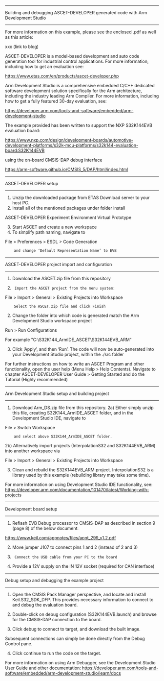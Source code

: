 ____________________________________________________________________________

Building and debugging ASCET-DEVELOPER generated code with Arm Development Studio
____________________________________________________________________________

For more information on this example, please see the enclosed .pdf as well as this article:

xxx (link to blog)

ASCET-DEVELOPER is a model-based development and auto code generation tool for industrial control applications. For more information, including how to get an evaluation see:

https://www.etas.com/en/products/ascet-developer.php

Arm Development Studio is a comprehensive embedded C/C++ dedicated software development solution specifically for the Arm architecture, including the industry leading Arm Compiler. For more information, including how to get a fully featured 30-day evaluation, see:

https://developer.arm.com/tools-and-software/embedded/arm-development-studio

The example provided has been written to support the NXP S32K144EVB evaluation board:

https://www.nxp.com/design/development-boards/automotive-development-platforms/s32k-mcu-platforms/s32k144-evaluation-board:S32K144EVB

using the on-board CMSIS-DAP debug interface

https://arm-software.github.io/CMSIS_5/DAP/html/index.html
____________________________________________________________________________

ASCET-DEVELOPER setup
____________________________________________________________________________

1)	Unzip the downloaded package from ETAS Download server to your host PC.
2)	Install all of the mentioned packages under folder install 

ASCET-DEVELOPER
Experiment Environment
Virtual Prototype 

3)	Start ASCET and create a new workspace
4)	To simplify path naming, navigate to 

File > Preferences > ESDL > Code Generation

        and change ‘Default Representation Name’ to EVB
____________________________________________________________________________

ASCET-DEVELOPER project import and configuration
____________________________________________________________________________

1)	Download the ASCET.zip file from this repository
2)      Import the ASCET project from the menu system:

File > Import > General > Existing Projects into Workspace

        Select the ASCET.zip file and click Finish

2)	Change the folder into which code is generated match the Arm Development Studio workspace project

Run > Run Configurations

For example "C:\S32K144_ArmIDE_ASCET\S32K144EVB_ARM"

3)	Click ‘Apply’, and then ‘Run’.
        The code will now be auto-generated into your Development Studio project, within the ./src folder

For further instructions on how to write an ASCET Program and other functionality, open the user help (Menu Help > Help Contents). Navigate to chapter ASCET-DEVELOPER User Guide > Getting Started and do the Tutorial (Highly recommended)
____________________________________________________________________________

Arm Development Studio setup and building project
____________________________________________________________________________

1)	Download Arm_DS.zip file from this repository.
2a)     Either simply unzip this file, creating S32K144_ArmIDE_ASCET folder, and in the Development Studio IDE, navigate to

File > Switch Workspace

        and select above S32K144_ArmIDE_ASCET folder.
        
2b)     Alternatively import projects (InterpolationS32 and S32K144EVB_ARM) into another workspace via

File > Import >  General > Existing Projects into Workspace

3)	Clean and rebuild the S32K144EVB_ARM project.
        InterpolationS32 is a library used by this example (rebuilding library may take some time).

For more information on using Development Studio IDE functionality, see:
https://developer.arm.com/documentation/101470/latest/Working-with-projects
____________________________________________________________________________

Development board setup
____________________________________________________________________________

1)	Reflash EVB Debug processor to CMSIS-DAP as described in section 9 (page 8) of the below document:

https://www.keil.com/appnotes/files/apnt_299_v1.2.pdf

2)	Move jumper J107 to connect pins 1 and 2 (instead of 2 and 3)

3)      Connect the USB cable from your PC to the board

4)	Provide a 12V supply on the IN 12V socket (required for CAN interface)
____________________________________________________________________________

Debug setup and debugging the example project
____________________________________________________________________________

1)	Open the CMSIS Pack Manager perspective, and locate and install Keil.S32_SDK_DFP.
        This provides necessary information to connect to and debug the evaluation board.
        
2)	Double-click on debug configuration (S32K144EVB.launch) and browse for the CMSIS-DAP connection to the board.

3)	Click debug to connect to target, and download the built image.

Subsequent connections can simply be done directly from the Debug Control pane.

4)  Click continue to run the code on the target.

For more information on using Arm Debugger, see the Development Studio User Guide and other documentation:
https://developer.arm.com/tools-and-software/embedded/arm-development-studio/learn/docs
